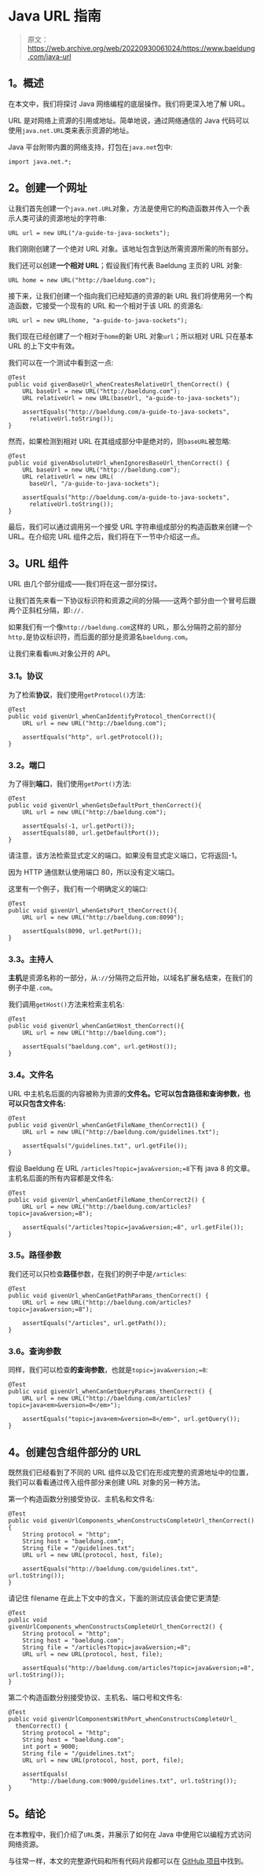 # Java URL 指南

> 原文：<https://web.archive.org/web/20220930061024/https://www.baeldung.com/java-url>

## **1。概述**

在本文中，我们将探讨 Java 网络编程的底层操作。我们将更深入地了解 URL。

URL 是对网络上资源的引用或地址。简单地说，通过网络通信的 Java 代码可以使用`java.net.URL`类来表示资源的地址。

Java 平台附带内置的网络支持，打包在`java.net`包中:

```
import java.net.*;
```

## **2。创建一个网址**

让我们首先创建一个`java.net.URL`对象，方法是使用它的构造函数并传入一个表示人类可读的资源地址的字符串:

```
URL url = new URL("/a-guide-to-java-sockets");
```

我们刚刚创建了一个绝对 URL 对象。该地址包含到达所需资源所需的所有部分。

我们还可以创建**一个相对 URL**；假设我们有代表 Baeldung 主页的 URL 对象:

```
URL home = new URL("http://baeldung.com");
```

接下来，让我们创建一个指向我们已经知道的资源的新 URL 我们将使用另一个构造函数，它接受一个现有的 URL 和一个相对于该 URL 的资源名:

```
URL url = new URL(home, "a-guide-to-java-sockets");
```

我们现在已经创建了一个相对于`home`的新 URL 对象`url`；所以相对 URL 只在基本 URL 的上下文中有效。

我们可以在一个测试中看到这一点:

```
@Test
public void givenBaseUrl_whenCreatesRelativeUrl_thenCorrect() {
    URL baseUrl = new URL("http://baeldung.com");
    URL relativeUrl = new URL(baseUrl, "a-guide-to-java-sockets");

    assertEquals("http://baeldung.com/a-guide-to-java-sockets", 
      relativeUrl.toString());
}
```

然而，如果检测到相对 URL 在其组成部分中是绝对的，则`baseURL`被忽略:

```
@Test
public void givenAbsoluteUrl_whenIgnoresBaseUrl_thenCorrect() {
    URL baseUrl = new URL("http://baeldung.com");
    URL relativeUrl = new URL(
      baseUrl, "/a-guide-to-java-sockets");

    assertEquals("http://baeldung.com/a-guide-to-java-sockets", 
      relativeUrl.toString());
}
```

最后，我们可以通过调用另一个接受 URL 字符串组成部分的构造函数来创建一个 URL。在介绍完 URL 组件之后，我们将在下一节中介绍这一点。

## **3。URL 组件**

URL 由几个部分组成——我们将在这一部分探讨。

让我们首先来看一下协议标识符和资源之间的分隔——这两个部分由一个冒号后跟两个正斜杠分隔，即`://.`

如果我们有一个像`http://baeldung.com`这样的 URL，那么分隔符之前的部分`http,`是协议标识符，而后面的部分是资源名`baeldung.com`。

让我们来看看`URL`对象公开的 API。

### **3.1。协议**

为了检索**协议**，我们使用`getProtocol()`方法:

```
@Test
public void givenUrl_whenCanIdentifyProtocol_thenCorrect(){
    URL url = new URL("http://baeldung.com");

    assertEquals("http", url.getProtocol());
}
```

### **3.2。端口**

为了得到**端口**，我们使用`getPort()`方法:

```
@Test
public void givenUrl_whenGetsDefaultPort_thenCorrect(){
    URL url = new URL("http://baeldung.com");

    assertEquals(-1, url.getPort());
    assertEquals(80, url.getDefaultPort());
}
```

请注意，该方法检索显式定义的端口。如果没有显式定义端口，它将返回-1。

因为 HTTP 通信默认使用端口 80，所以没有定义端口。

这里有一个例子，我们有一个明确定义的端口:

```
@Test
public void givenUrl_whenGetsPort_thenCorrect(){
    URL url = new URL("http://baeldung.com:8090");

    assertEquals(8090, url.getPort());
}
```

### **3.3。主持人**

**主机**是资源名称的一部分，从`://`分隔符之后开始，以域名扩展名结束，在我们的例子中是`.com`。

我们调用`getHost()`方法来检索主机名:

```
@Test
public void givenUrl_whenCanGetHost_thenCorrect(){
    URL url = new URL("http://baeldung.com");

    assertEquals("baeldung.com", url.getHost());
}
```

### **3.4。文件名**

URL 中主机名后面的内容被称为资源的**文件名。它可以包含路径和查询参数，也可以只包含文件名:**

```
@Test
public void givenUrl_whenCanGetFileName_thenCorrect1() {
    URL url = new URL("http://baeldung.com/guidelines.txt");

    assertEquals("/guidelines.txt", url.getFile());
}
```

假设 Baeldung 在 URL `/articles?topic=java&version;=8`下有 java 8 的文章。主机名后面的所有内容都是文件名:

```
@Test
public void givenUrl_whenCanGetFileName_thenCorrect2() {
    URL url = new URL("http://baeldung.com/articles?topic=java&version;=8");

    assertEquals("/articles?topic=java&version;=8", url.getFile());
}
```

### **3.5。路径参数**

我们还可以只检查**路径**参数，在我们的例子中是`/articles`:

```
@Test
public void givenUrl_whenCanGetPathParams_thenCorrect() {
    URL url = new URL("http://baeldung.com/articles?topic=java&version;=8");

    assertEquals("/articles", url.getPath());
}
```

### 3.6。查询参数

同样，我们可以检查**的查询参数**，也就是`topic=java&version;=8`:

```
@Test
public void givenUrl_whenCanGetQueryParams_thenCorrect() {
    URL url = new URL("http://baeldung.com/articles?topic=java<em>&version=8</em>");

    assertEquals("topic=java<em>&version=8</em>", url.getQuery());
}
```

## **4。创建包含组件部分的 URL**

既然我们已经看到了不同的 URL 组件以及它们在形成完整的资源地址中的位置，我们可以看看通过传入组件部分来创建 URL 对象的另一种方法。

第一个构造函数分别接受协议、主机名和文件名:

```
@Test
public void givenUrlComponents_whenConstructsCompleteUrl_thenCorrect() {
    String protocol = "http";
    String host = "baeldung.com";
    String file = "/guidelines.txt";
    URL url = new URL(protocol, host, file);

    assertEquals("http://baeldung.com/guidelines.txt", url.toString());
}
```

请记住 filename 在此上下文中的含义，下面的测试应该会使它更清楚:

```
@Test
public void givenUrlComponents_whenConstructsCompleteUrl_thenCorrect2() {
    String protocol = "http";
    String host = "baeldung.com";
    String file = "/articles?topic=java&version;=8";
    URL url = new URL(protocol, host, file);

    assertEquals("http://baeldung.com/articles?topic=java&version;=8", url.toString());
}
```

第二个构造函数分别接受协议、主机名、端口号和文件名:

```
@Test
public void givenUrlComponentsWithPort_whenConstructsCompleteUrl_
  thenCorrect() {
    String protocol = "http";
    String host = "baeldung.com";
    int port = 9000;
    String file = "/guidelines.txt";
    URL url = new URL(protocol, host, port, file);

    assertEquals(
      "http://baeldung.com:9000/guidelines.txt", url.toString());
}
```

## **5。结论**

在本教程中，我们介绍了`URL`类，并展示了如何在 Java 中使用它以编程方式访问网络资源。

与往常一样，本文的完整源代码和所有代码片段都可以在 [GitHub 项目](https://web.archive.org/web/20220817160131/https://github.com/eugenp/tutorials/tree/master/core-java-modules/core-java-networking)中找到。